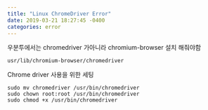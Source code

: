 ```yaml
---
title: "Linux ChromeDriver Error"
date: 2019-03-21 18:27:45 -0400
categories: error
---
```



우분투에서는 chromedriver 가아니라  chromium-browser 설치 해줘야함

```
usr/lib/chromium-browser/chromedriver 
```

Chrome driver 사용을 위한 세팅 

```
sudo mv chromedriver /usr/bin/chromedriver
sudo chown root:root /usr/bin/chromedriver
sudo chmod +x /usr/bin/chromedriver
```